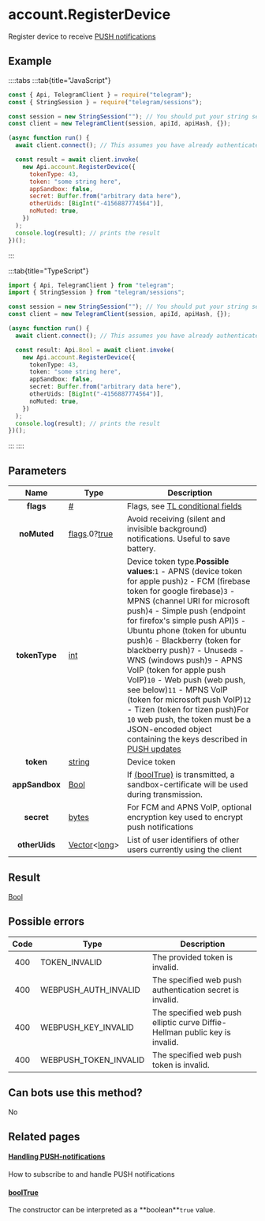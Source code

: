 # account.RegisterDevice

Register device to receive [PUSH notifications](https://core.telegram.org/api/push-updates)

## Example

::::tabs
:::tab{title="JavaScript"}

```js
const { Api, TelegramClient } = require("telegram");
const { StringSession } = require("telegram/sessions");

const session = new StringSession(""); // You should put your string session here
const client = new TelegramClient(session, apiId, apiHash, {});

(async function run() {
  await client.connect(); // This assumes you have already authenticated with .start()

  const result = await client.invoke(
    new Api.account.RegisterDevice({
      tokenType: 43,
      token: "some string here",
      appSandbox: false,
      secret: Buffer.from("arbitrary data here"),
      otherUids: [BigInt("-4156887774564")],
      noMuted: true,
    })
  );
  console.log(result); // prints the result
})();
```

:::

:::tab{title="TypeScript"}

```ts
import { Api, TelegramClient } from "telegram";
import { StringSession } from "telegram/sessions";

const session = new StringSession(""); // You should put your string session here
const client = new TelegramClient(session, apiId, apiHash, {});

(async function run() {
  await client.connect(); // This assumes you have already authenticated with .start()

  const result: Api.Bool = await client.invoke(
    new Api.account.RegisterDevice({
      tokenType: 43,
      token: "some string here",
      appSandbox: false,
      secret: Buffer.from("arbitrary data here"),
      otherUids: [BigInt("-4156887774564")],
      noMuted: true,
    })
  );
  console.log(result); // prints the result
})();
```

:::
::::

## Parameters

|      Name      | Type                                                                                                                              | Description                                                                                                                                                                                                                                                                                                                                                                                                                                                                                                                                                                                                                                                                          |
| :------------: | --------------------------------------------------------------------------------------------------------------------------------- | ------------------------------------------------------------------------------------------------------------------------------------------------------------------------------------------------------------------------------------------------------------------------------------------------------------------------------------------------------------------------------------------------------------------------------------------------------------------------------------------------------------------------------------------------------------------------------------------------------------------------------------------------------------------------------------ |
|   **flags**    | [#](https://core.telegram.org/type/%23)                                                                                           | Flags, see [TL conditional fields](https://core.telegram.org/mtproto/TL-combinators#conditional-fields)                                                                                                                                                                                                                                                                                                                                                                                                                                                                                                                                                                              |
|  **noMuted**   | [flags](https://core.telegram.org/mtproto/TL-combinators#conditional-fields).0?[true](https://core.telegram.org/constructor/true) | Avoid receiving (silent and invisible background) notifications. Useful to save battery.                                                                                                                                                                                                                                                                                                                                                                                                                                                                                                                                                                                             |
| **tokenType**  | [int](https://core.telegram.org/type/int)                                                                                         | Device token type.**Possible values**:`1` - APNS (device token for apple push)`2` - FCM (firebase token for google firebase)`3` - MPNS (channel URI for microsoft push)`4` - Simple push (endpoint for firefox's simple push API)`5` - Ubuntu phone (token for ubuntu push)`6` - Blackberry (token for blackberry push)`7` - Unused`8` - WNS (windows push)`9` - APNS VoIP (token for apple push VoIP)`10` - Web push (web push, see below)`11` - MPNS VoIP (token for microsoft push VoIP)`12` - Tizen (token for tizen push)For `10` web push, the token must be a JSON-encoded object containing the keys described in [PUSH updates](https://core.telegram.org/api/push-updates) |
|   **token**    | [string](https://core.telegram.org/type/string)                                                                                   | Device token                                                                                                                                                                                                                                                                                                                                                                                                                                                                                                                                                                                                                                                                         |
| **appSandbox** | [Bool](https://core.telegram.org/type/Bool)                                                                                       | If [(boolTrue)](https://core.telegram.org/constructor/boolTrue) is transmitted, a sandbox-certificate will be used during transmission.                                                                                                                                                                                                                                                                                                                                                                                                                                                                                                                                              |
|   **secret**   | [bytes](https://core.telegram.org/type/bytes)                                                                                     | For FCM and APNS VoIP, optional encryption key used to encrypt push notifications                                                                                                                                                                                                                                                                                                                                                                                                                                                                                                                                                                                                    |
| **otherUids**  | [Vector](https://core.telegram.org/type/Vector%20t)<[long](https://core.telegram.org/type/long)>                                  | List of user identifiers of other users currently using the client                                                                                                                                                                                                                                                                                                                                                                                                                                                                                                                                                                                                                   |

## Result

[Bool](https://core.telegram.org/type/Bool)

## Possible errors

| Code | Type                  | Description                                                                 |
| :--: | --------------------- | --------------------------------------------------------------------------- |
| 400  | TOKEN_INVALID         | The provided token is invalid.                                              |
| 400  | WEBPUSH_AUTH_INVALID  | The specified web push authentication secret is invalid.                    |
| 400  | WEBPUSH_KEY_INVALID   | The specified web push elliptic curve Diffie-Hellman public key is invalid. |
| 400  | WEBPUSH_TOKEN_INVALID | The specified web push token is invalid.                                    |

## Can bots use this method?

No

## Related pages

#### [Handling PUSH-notifications](https://core.telegram.org/api/push-updates)

How to subscribe to and handle PUSH notifications

#### [boolTrue](https://core.telegram.org/constructor/boolTrue)

The constructor can be interpreted as a \*\*boolean\*\*`true` value.
